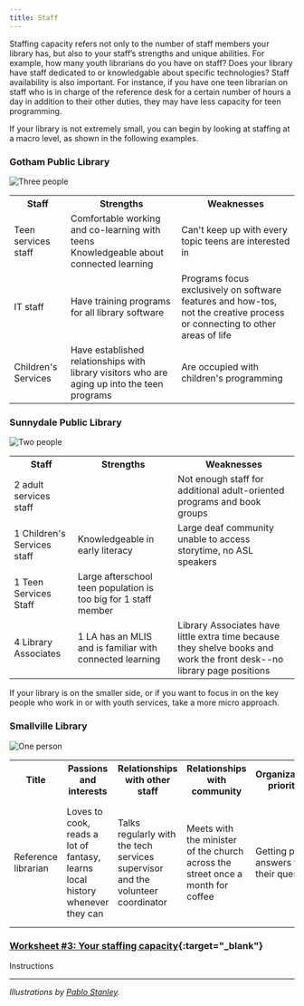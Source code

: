 ```yaml
---
title: Staff 
---
```



Staffing capacity refers not only to the number of staff members your library has, but also to your staff’s strengths and unique abilities. For example, how many youth librarians do you have on staff? Does your library have staff dedicated to or knowledgable about specific technologies? Staff availability is also important. For instance, if you have one teen librarian on staff who is in charge of the reference desk for a certain number of hours a day in addition to their other duties, they may have less capacity for teen programming.

If your library is not extremely small, you can begin by looking at staffing at a macro level, as shown in the following examples.

<div class="colorhighlight color1" markdown="1">

### Gotham Public Library

<img src="{{ site.baseurl }}/img/capacity/3_people_med.png"  ALT="Three people"/>

<table class="worksheet">

<tr>
	<th>Staff</th>
	<th>Strengths</th>
	<th>Weaknesses</th>
</tr>

<tr>
	<td>Teen services staff</td>
	<td>Comfortable working and co-learning with teens<br/>
	    Knowledgeable about connected learning</td>
	<td>Can't keep up with every topic teens are interested in</td>
</tr>

<tr>
	<td>IT staff</td>
	<td>Have training programs for all library software</td>
	<td>Programs focus exclusively on software features and how-tos, not the creative process or connecting to other areas of life</td>
</tr>

<tr>
	<td>Children's Services</td>
	<td>Have established relationships with library visitors who are aging up into the teen programs</td>
	<td>Are occupied with children's programming</td>
</tr>

</table>

</div>


<div class="colorhighlight color2" markdown="1">

### Sunnydale Public Library

<img src="{{ site.baseurl }}/img/capacity/2_people_med.png"  ALT="Two people"/>

<table class="worksheet">
<tr>
<th>Staff</th>
<th>Strengths</th>
<th>Weaknesses</th>
</tr>
<tr>
<td>2 adult services staff</td>
<td>&nbsp;</td>
<td>Not enough staff for additional adult-oriented programs and book groups</td>
</tr>
<tr>
<td>1 Children's Services staff</td>
<td>Knowledgeable in early literacy</td>
<td>Large deaf community unable to access storytime, no ASL speakers</td>
</tr>
<tr>
<td>1 Teen Services Staff</td>
<td>Large afterschool teen population is too big for 1 staff member</td>
</tr>
<tr>
<td>4 Library Associates</td>
<td>1 LA has an MLIS and is familiar with connected learning</td>
<td>Library Associates have little extra  time because they shelve books and work the front desk--no library page positions</td></tr>


</table>



</div>


If your library is on the smaller side, or if you want to focus in on the key people who work in or with youth services, take a more micro approach. 

<div class="colorhighlight color3" markdown="1">


### Smallville Library 

<img src="{{ site.baseurl }}/img/capacity/1_person_med.png"  ALT="One person"/>


<table class="worksheet">
<tr>
	<th>Title</th>
	<th>Passions and interests</th>
	<th>Relationships with other staff</th>
	<th>Relationships with community</th>
	<th>Organizational priorities</th>
	<th>Values, goals, etc.</th>
	</tr>
	<tr>
		<td>Reference librarian</td>
		<td>Loves to cook, reads a lot of fantasy, learns local history whenever they can</td>
<td>Talks regularly with the tech services supervisor and the volunteer coordinator</td>
<td>Meets with the minister of the church across the street once a month for coffee</td>
<td>Getting people answers to their questions</td> 
<td>Strongly believes that those that visit the library deserve high-quality service</td>
</tr>
</table>


</div>


<div class="callout activity" markdown="1">
	
### [Worksheet #3: Your staffing capacity]( ){:target="_blank"}

Instructions
 
</div>

---

<p style="font-style: italic;">Illustrations by <a href="https://blush.design/artists/RyUTVuP8G4QeAAEEQgug/pablo-stanley">Pablo Stanley</a>.</p> 
